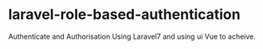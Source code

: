 # laravel-role-based-authentication
Authenticate and Authorisation Using Laravel7 and using ui Vue to acheive. 

